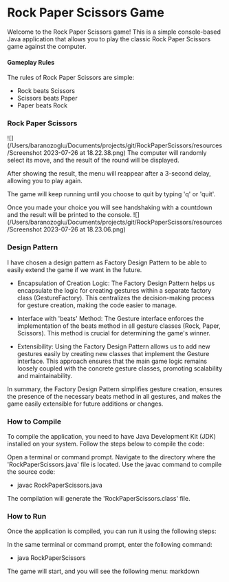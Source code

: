 # Rock Paper Scissors Game

Welcome to the Rock Paper Scissors game! This is a simple console-based Java application that allows you to play the
classic Rock Paper Scissors game against the computer.

#### Gameplay Rules

The rules of Rock Paper Scissors are simple:

- Rock beats Scissors
- Scissors beats Paper
- Paper beats Rock

### Rock Paper Scissors

![](/Users/baranozoglu/Documents/projects/git/RockPaperScissors/resources/Screenshot 2023-07-26 at 18.22.38.png)
The computer will randomly select its move, and the result of the round will be displayed.

After showing the result, the menu will reappear after a 3-second delay, allowing you to play again.

The game will keep running until you choose to quit by typing 'q' or 'quit'.

Once you made your choice you will see handshaking with a countdown and the result will be printed to the console.
![](/Users/baranozoglu/Documents/projects/git/RockPaperScissors/resources/Screenshot 2023-07-26 at 18.23.06.png)

### Design Pattern

I have chosen a design pattern as Factory Design Pattern to be able to easily extend the game if we want in the future.

- Encapsulation of Creation Logic: The Factory Design Pattern helps us encapsulate the logic for creating gestures
  within a separate factory class (GestureFactory). This centralizes the decision-making process for gesture creation,
  making the code easier to manage.

- Interface with 'beats' Method: The Gesture interface enforces the implementation of the beats method in all gesture
  classes (Rock, Paper, Scissors). This method is crucial for determining the game's winner.

- Extensibility: Using the Factory Design Pattern allows us to add new gestures easily by creating new classes that
  implement the Gesture interface. This approach ensures that the main game logic remains loosely coupled with the
  concrete gesture classes, promoting scalability and maintainability.

In summary, the Factory Design Pattern simplifies gesture creation, ensures the presence of the necessary beats method
in all gestures, and makes the game easily extensible for future additions or changes.

### How to Compile

To compile the application, you need to have Java Development Kit (JDK) installed on your system. Follow the steps below
to compile the code:

Open a terminal or command prompt.
Navigate to the directory where the 'RockPaperScissors.java' file is located.
Use the javac command to compile the source code:

- javac RockPaperScissors.java

The compilation will generate the 'RockPaperScissors.class' file.

### How to Run

Once the application is compiled, you can run it using the following steps:

In the same terminal or command prompt, enter the following command:

- java RockPaperScissors

The game will start, and you will see the following menu:
markdown